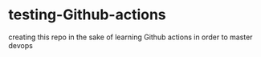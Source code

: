 # testing-Github-actions
creating this repo in the sake of learning Github actions in order to master devops
